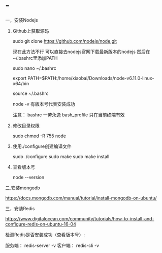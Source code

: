 # -

一，安装Nodejs

  1. Github上获取源码
  
     sudo git clone https://github.com/nodejs/node.git
     
     现在此方法不行
     可以直接去nodejs官网下载最新版本的nodejs
     然后在~/.bashrc里添加PATH
     
     sudo nano ~/.bashrc
     
     export PATH=$PATH:/home/xiaobai/Downloads/node-v6.11.0-linux-x64/bin

     source ~/.bashrc
     
     node -v 有版本号代表安装成功
     
     注意： bashrc 一劳永逸
          bash_profile 只在当前终端有效
     
     
  2. 修改目录权限
  
     sudo chmod -R 755 node
     
  3. 使用./configure创建编译文件
  
     sudo ./configure
     sudo make
     sudo make install
     
  4. 查看版本号
  
     node --version

二.安装mongodb

  https://docs.mongodb.com/manual/tutorial/install-mongodb-on-ubuntu/ 

三，安装Redis

  https://www.digitalocean.com/community/tutorials/how-to-install-and-configure-redis-on-ubuntu-16-04
  
  检测Redis是否安装成功（查看版本号）:
  
  服务端： redis-server -v
  客户端： redis-cli -v
  
 
  
  
